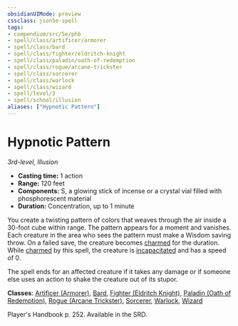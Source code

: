 ```yaml
---
obsidianUIMode: preview
cssclass: json5e-spell
tags:
- compendium/src/5e/phb
- spell/class/artificer/armorer
- spell/class/bard
- spell/class/fighter/eldritch-knight
- spell/class/paladin/oath-of-redemption
- spell/class/rogue/arcane-trickster
- spell/class/sorcerer
- spell/class/warlock
- spell/class/wizard
- spell/level/3
- spell/school/illusion
aliases: ["Hypnotic Pattern"]
---
```

# Hypnotic Pattern
*3rd-level, Illusion*  

- **Casting time:** 1 action
- **Range:** 120 feet
- **Components:** S, a glowing stick of incense or a crystal vial filled with phosphorescent material
- **Duration:** Concentration, up to 1 minute

You create a twisting pattern of colors that weaves through the air inside a 30-foot cube within range. The pattern appears for a moment and vanishes. Each creature in the area who sees the pattern must make a Wisdom saving throw. On a failed save, the creature becomes [charmed](../../5e-rules/conditions.md##charmed) for the duration. While [charmed](../../5e-rules/conditions.md##charmed) by this spell, the creature is [incapacitated](../../5e-rules/conditions.md##incapacitated) and has a speed of 0.

The spell ends for an affected creature if it takes any damage or if someone else uses an action to shake the creature out of its stupor.

**Classes**: [Artificer (Armorer)](../classes/artificer-armorer-tce.md#), [Bard](../classes/bard.md#), [Fighter (Eldritch Knight)](../classes/fighter-eldritch-knight.md#), [Paladin (Oath of Redemption)](../classes/paladin-oath-of-redemption-xge.md#), [Rogue (Arcane Trickster)](../classes/rogue-arcane-trickster.md#), [Sorcerer](../classes/sorcerer.md#), [Warlock](../classes/warlock.md#), [Wizard](../classes/wizard.md#)

Player's Handbook p. 252. Available in the SRD.